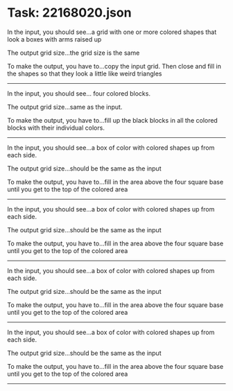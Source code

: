 # Task: 22168020.json

In the input, you should see...a grid with one or more colored shapes that look a boxes with arms raised up

The output grid size...the grid size is the same

To make the output, you have to...copy the input grid. Then close and fill in the shapes so that they look a little like weird triangles

---

In the input, you should see... four colored blocks.

The output grid size...same as the input.

To make the output, you have to...fill up the black blocks in all the colored blocks with their individual colors.

---

In the input, you should see...a box of color with colored shapes up from each side.

The output grid size...should be the same as the input

To make the output, you have to...fill in the area above the four square base until you get to the top of the colored area

---

In the input, you should see...a box of color with colored shapes up from each side.

The output grid size...should be the same as the input

To make the output, you have to...fill in the area above the four square base until you get to the top of the colored area

---

In the input, you should see...a box of color with colored shapes up from each side.

The output grid size...should be the same as the input

To make the output, you have to...fill in the area above the four square base until you get to the top of the colored area

---

In the input, you should see...a box of color with colored shapes up from each side.

The output grid size...should be the same as the input

To make the output, you have to...fill in the area above the four square base until you get to the top of the colored area

---

